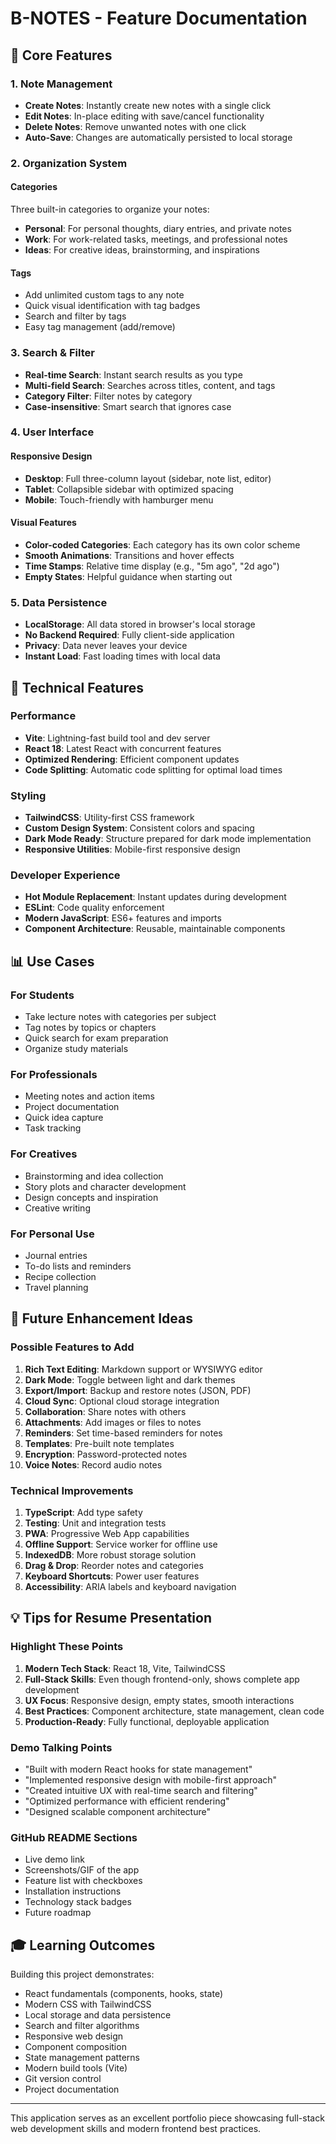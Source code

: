 # B-NOTES - Feature Documentation

## 🎯 Core Features

### 1. Note Management
- **Create Notes**: Instantly create new notes with a single click
- **Edit Notes**: In-place editing with save/cancel functionality
- **Delete Notes**: Remove unwanted notes with one click
- **Auto-Save**: Changes are automatically persisted to local storage

### 2. Organization System

#### Categories
Three built-in categories to organize your notes:
- **Personal**: For personal thoughts, diary entries, and private notes
- **Work**: For work-related tasks, meetings, and professional notes
- **Ideas**: For creative ideas, brainstorming, and inspirations

#### Tags
- Add unlimited custom tags to any note
- Quick visual identification with tag badges
- Search and filter by tags
- Easy tag management (add/remove)

### 3. Search & Filter
- **Real-time Search**: Instant search results as you type
- **Multi-field Search**: Searches across titles, content, and tags
- **Category Filter**: Filter notes by category
- **Case-insensitive**: Smart search that ignores case

### 4. User Interface

#### Responsive Design
- **Desktop**: Full three-column layout (sidebar, note list, editor)
- **Tablet**: Collapsible sidebar with optimized spacing
- **Mobile**: Touch-friendly with hamburger menu

#### Visual Features
- **Color-coded Categories**: Each category has its own color scheme
- **Smooth Animations**: Transitions and hover effects
- **Time Stamps**: Relative time display (e.g., "5m ago", "2d ago")
- **Empty States**: Helpful guidance when starting out

### 5. Data Persistence
- **LocalStorage**: All data stored in browser's local storage
- **No Backend Required**: Fully client-side application
- **Privacy**: Data never leaves your device
- **Instant Load**: Fast loading times with local data

## 🔧 Technical Features

### Performance
- **Vite**: Lightning-fast build tool and dev server
- **React 18**: Latest React with concurrent features
- **Optimized Rendering**: Efficient component updates
- **Code Splitting**: Automatic code splitting for optimal load times

### Styling
- **TailwindCSS**: Utility-first CSS framework
- **Custom Design System**: Consistent colors and spacing
- **Dark Mode Ready**: Structure prepared for dark mode implementation
- **Responsive Utilities**: Mobile-first responsive design

### Developer Experience
- **Hot Module Replacement**: Instant updates during development
- **ESLint**: Code quality enforcement
- **Modern JavaScript**: ES6+ features and imports
- **Component Architecture**: Reusable, maintainable components

## 📊 Use Cases

### For Students
- Take lecture notes with categories per subject
- Tag notes by topics or chapters
- Quick search for exam preparation
- Organize study materials

### For Professionals
- Meeting notes and action items
- Project documentation
- Quick idea capture
- Task tracking

### For Creatives
- Brainstorming and idea collection
- Story plots and character development
- Design concepts and inspiration
- Creative writing

### For Personal Use
- Journal entries
- To-do lists and reminders
- Recipe collection
- Travel planning

## 🚀 Future Enhancement Ideas

### Possible Features to Add
1. **Rich Text Editing**: Markdown support or WYSIWYG editor
2. **Dark Mode**: Toggle between light and dark themes
3. **Export/Import**: Backup and restore notes (JSON, PDF)
4. **Cloud Sync**: Optional cloud storage integration
5. **Collaboration**: Share notes with others
6. **Attachments**: Add images or files to notes
7. **Reminders**: Set time-based reminders for notes
8. **Templates**: Pre-built note templates
9. **Encryption**: Password-protected notes
10. **Voice Notes**: Record audio notes

### Technical Improvements
1. **TypeScript**: Add type safety
2. **Testing**: Unit and integration tests
3. **PWA**: Progressive Web App capabilities
4. **Offline Support**: Service worker for offline use
5. **IndexedDB**: More robust storage solution
6. **Drag & Drop**: Reorder notes and categories
7. **Keyboard Shortcuts**: Power user features
8. **Accessibility**: ARIA labels and keyboard navigation

## 💡 Tips for Resume Presentation

### Highlight These Points
1. **Modern Tech Stack**: React 18, Vite, TailwindCSS
2. **Full-Stack Skills**: Even though frontend-only, shows complete app development
3. **UX Focus**: Responsive design, empty states, smooth interactions
4. **Best Practices**: Component architecture, state management, clean code
5. **Production-Ready**: Fully functional, deployable application

### Demo Talking Points
- "Built with modern React hooks for state management"
- "Implemented responsive design with mobile-first approach"
- "Created intuitive UX with real-time search and filtering"
- "Optimized performance with efficient rendering"
- "Designed scalable component architecture"

### GitHub README Sections
- Live demo link
- Screenshots/GIF of the app
- Feature list with checkboxes
- Installation instructions
- Technology stack badges
- Future roadmap

## 🎓 Learning Outcomes

Building this project demonstrates:
- React fundamentals (components, hooks, state)
- Modern CSS with TailwindCSS
- Local storage and data persistence
- Search and filter algorithms
- Responsive web design
- Component composition
- State management patterns
- Modern build tools (Vite)
- Git version control
- Project documentation

---

This application serves as an excellent portfolio piece showcasing full-stack web development skills and modern frontend best practices.
